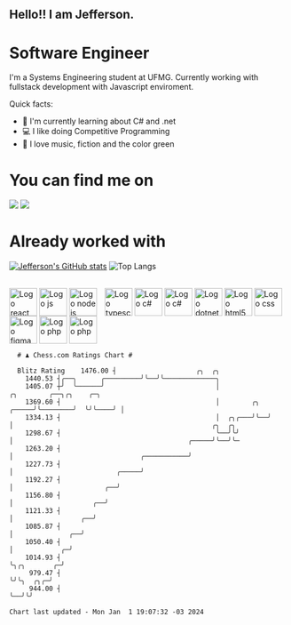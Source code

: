 ## Hello!! I am Jefferson.
# Software Engineer
I'm a Systems Engineering student at UFMG. Currently working with fullstack development with Javascript enviroment.

<div>
Quick facts:
  <ul>
<li>🚀 I'm currently learning about C# and .net</li>
<li>💻 I like doing Competitive Programming</li>
<li>💚 I love music, fiction and the color green</li>
    </ul>
</div>

# You can find me on
<div>
  <a href="https://www.linkedin.com/in/jefferson-souuza" target="_blank"><img src="https://img.shields.io/badge/-LinkedIn-%230077B5?style=for-the-badge&logo=linkedin&logoColor=white" target="_blank"></a> 
  <a href="https://instagram.com/jeffpsou" target="_blank"><img src="https://img.shields.io/badge/-Instagram-%23E4405F?style=for-the-badge&logo=instagram&logoColor=white" target="_blank"></a>
</div>

# Already worked with
[![Jefferson's GitHub stats](https://github-readme-stats.vercel.app/api?username=jefferson13t&show_icons=true&theme=gotham&rank_icon=github&layout=compact)](https://github.com/anuraghazra/github-readme-stats)
![Top Langs](https://github-readme-stats.vercel.app/api/top-langs/?username=jefferson13t&size_weight=0.5&count_weight=0.5&theme=gotham&layout=compact)

<div style="display: inline_block"><br>
  <img alt="Logo react" align="center" style="height:50px" src="https://cdn.jsdelivr.net/gh/devicons/devicon/icons/react/react-original.svg" />
  <img alt="Logo js" align="center" style="height:50px" src="https://cdn.jsdelivr.net/gh/devicons/devicon/icons/javascript/javascript-original.svg" />
  <img alt="Logo node js" align="center" style="height:50px; margin-right: 10px" src="https://cdn.jsdelivr.net/gh/devicons/devicon/icons/nodejs/nodejs-original.svg" />
  <img alt="Logo typescript" align="center" style="height:50px" src="https://cdn.jsdelivr.net/gh/devicons/devicon/icons/typescript/typescript-original.svg" />
  <img alt="Logo c#" align="center" style="height:50px" src="https://cdn.jsdelivr.net/gh/devicons/devicon/icons/graphql/graphql-plain.svg" />
  <img alt="Logo c#" align="center" style="height:50px" src="https://cdn.jsdelivr.net/gh/devicons/devicon/icons/csharp/csharp-original.svg" />
  <img alt="Logo dotnet" align="center" style="height:50px" src="https://cdn.jsdelivr.net/gh/devicons/devicon/icons/dotnetcore/dotnetcore-original.svg" />
  <img alt="Logo html5" align="center" style="height:50px" src="https://cdn.jsdelivr.net/gh/devicons/devicon/icons/html5/html5-original.svg" />
  <img alt="Logo css" align="center" style="height:50px" src="https://cdn.jsdelivr.net/gh/devicons/devicon/icons/css3/css3-original.svg" />
  <img alt="Logo figma" align="center" style="height:50px" src="https://cdn.jsdelivr.net/gh/devicons/devicon/icons/figma/figma-original.svg" />
  <img alt="Logo php" align="center" style="height:50px" src="https://cdn.jsdelivr.net/gh/devicons/devicon/icons/cplusplus/cplusplus-original.svg" />
  <img alt="Logo php" align="center" style="height:50px" src="https://cdn.jsdelivr.net/gh/devicons/devicon/icons/php/php-original.svg" />
</div>

```
  # ♟︎ Chess.com Ratings Chart #
  
  Blitz Rating    1476.00 ┤                    ╭╮  ╭╮                                                                                                                 
    1440.53 ┤╭──╮      ╭─────────╯╰──╯╰─────────────╮                                                                                                   
    1405.07 ┼╯  ╰──────╯                            │                  ╭╮        ╭──╮╭╮    ╭─╮                                                          
    1369.60 ┤                                       │        ╭╮  ╭─────╯╰────────╯  ╰╯╰────╯ │                                                          
    1334.13 ┤                                       │  ╭╮╭───╯╰──╯                           │                                                  ╭╮  ╭╮  
    1298.67 ┤                                       ╰──╯╰╯                                   │                                            ╭─────╯╰──╯╰─ 
    1263.20 ┤                                                                                │                                ╭───────────╯             
    1227.73 ┤                                                                                │                          ╭─────╯                         
    1192.27 ┤                                                                                │                       ╭──╯                               
    1156.80 ┤                                                                                │                    ╭──╯                                  
    1121.33 ┤                                                                                │                 ╭──╯                                     
    1085.87 ┤                                                                                │              ╭──╯                                        
    1050.40 ┤                                                                                │            ╭─╯                                           
    1014.93 ┤                                                                                ╰╮╭╮       ╭─╯                                             
     979.47 ┤                                                                                 ╰╯╰╮  ╭╮╭─╯                                               
     944.00 ┤                                                                                    ╰──╯╰╯                                                 

Chart last updated - Mon Jan  1 19:07:32 -03 2024  
  ```
